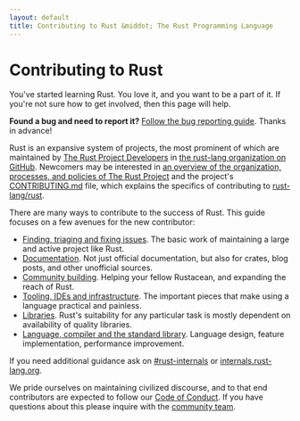 ```yaml
---
layout: default
title: Contributing to Rust &middot; The Rust Programming Language
---
```


# Contributing to Rust

You've started learning Rust. You love it, and you want to be a part
of it. If you're not sure how to get involved, then this page
will help.

**Found a bug and need to report it?** [Follow the bug reporting
guide][bugs]. Thanks in advance!

Rust is an expansive system of projects, the most prominent of which
are maintained by [The Rust Project Developers][devs] in [the
rust-lang organization on GitHub][rust-lang]. Newcomers may be
interested in [an overview of the organization, processes, and
policies of The Rust Project][dev_proc] and the project's
[CONTRIBUTING.md] file, which explains the specifics of contributing
to [rust-lang/rust].

There are many ways to contribute to the success of Rust.
This guide focuses on a few avenues for the new contributor:

* [Finding, triaging and fixing issues](contribute-bugs.html). The
  basic work of maintaining a large and active project like Rust.
* [Documentation](contribute-docs.html). Not just official
  documentation, but also for crates, blog posts, and other unofficial
  sources.
* [Community building](contribute-community.html). Helping your fellow
  Rustacean, and expanding the reach of Rust.
* [Tooling, IDEs and infrastructure](contribute-tools.html). The
  important pieces that make using a language practical and painless.
* [Libraries](contribute-libs.html). Rust's suitability for any
  particular task is mostly dependent on availability of quality
  libraries.
* [Language, compiler and the standard
  library](contribute-compiler.html). Language design, feature
  implementation, performance improvement.

If you need additional guidance ask on [#rust-internals] or
[internals.rust-lang.org].

We pride ourselves on maintaining civilized discourse, and to that end
contributors are expected to follow our [Code of Conduct][coc]. If you
have questions about this please inquire with the [community team].

<!--
TODO: The overview link doesn't go somewhere enlightening. Write it.
TODO: List of active initiatives
TODO: Write guide to advertising Rust projects to link from
libs / community building
-->

[#rust-internals]: https://client00.chat.mibbit.com/?server=irc.mozilla.org&channel=%23rust-internals
[CONTRIBUTING.md]: https://github.com/rust-lang/rust/blob/master/CONTRIBUTING.md
[bugs]: https://github.com/rust-lang/rust/blob/master/CONTRIBUTING.md#bug-reports
[coc]: https://www.rust-lang.org/conduct.html
[community team]: https://www.rust-lang.org/team.html#Community
[dev_proc]: community.html#rust-development
[devs]: https://github.com/rust-lang/rust/graphs/contributors
[internals.rust-lang.org]: https://internals.rust-lang.org/
[rust-lang/rust]: https://github.com/rust-lang/rust
[rust-lang]: https://github.com/rust-lang
